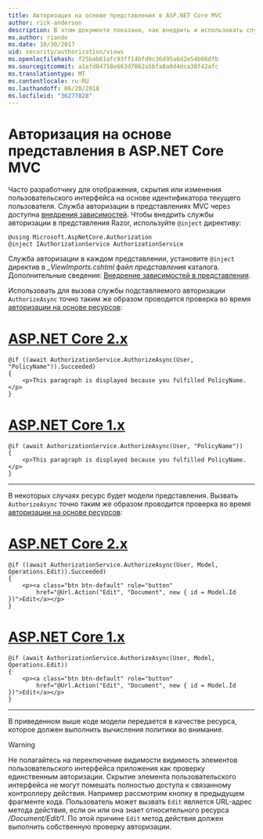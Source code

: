 ```yaml
---
title: Авторизация на основе представления в ASP.NET Core MVC
author: rick-anderson
description: В этом документе показано, как внедрить и использовать службы авторизации внутри представления ASP.NET Core Razor.
ms.author: riande
ms.date: 10/30/2017
uid: security/authorization/views
ms.openlocfilehash: f25bab61afc93ff14bfd9c36d95a6d2e54b06dfb
ms.sourcegitcommit: a1afd04758e663d7062a5bfa8a0d4dca38f42afc
ms.translationtype: MT
ms.contentlocale: ru-RU
ms.lasthandoff: 06/20/2018
ms.locfileid: "36277828"
---
```

# <a name="view-based-authorization-in-aspnet-core-mvc"></a>Авторизация на основе представления в ASP.NET Core MVC

Часто разработчику для отображения, скрытия или изменения пользовательского интерфейса на основе идентификатора текущего пользователя. Служба авторизации в представлениях MVC через доступна [внедрения зависимостей](xref:fundamentals/dependency-injection#fundamentals-dependency-injection). Чтобы внедрить службы авторизации в представления Razor, используйте `@inject` директиву:

```cshtml
@using Microsoft.AspNetCore.Authorization
@inject IAuthorizationService AuthorizationService
```

Служба авторизации в каждом представлении, установите `@inject` директив в *_ViewImports.cshtml* файл *представления* каталога. Дополнительные сведения: [Внедрение зависимостей в представления](xref:mvc/views/dependency-injection).

Использовать для вызова службы подставляемого авторизации `AuthorizeAsync` точно таким же образом проводится проверка во время [авторизации на основе ресурсов](xref:security/authorization/resourcebased#security-authorization-resource-based-imperative):

# <a name="aspnet-core-2xtabaspnetcore2x"></a>[ASP.NET Core 2.x](#tab/aspnetcore2x)

```cshtml
@if ((await AuthorizationService.AuthorizeAsync(User, "PolicyName")).Succeeded)
{
    <p>This paragraph is displayed because you fulfilled PolicyName.</p>
}
```

# <a name="aspnet-core-1xtabaspnetcore1x"></a>[ASP.NET Core 1.x](#tab/aspnetcore1x)

```cshtml
@if (await AuthorizationService.AuthorizeAsync(User, "PolicyName"))
{
    <p>This paragraph is displayed because you fulfilled PolicyName.</p>
}
```

---

В некоторых случаях ресурс будет модели представления. Вызвать `AuthorizeAsync` точно таким же образом проводится проверка во время [авторизации на основе ресурсов](xref:security/authorization/resourcebased#security-authorization-resource-based-imperative):

# <a name="aspnet-core-2xtabaspnetcore2x"></a>[ASP.NET Core 2.x](#tab/aspnetcore2x)

```cshtml
@if ((await AuthorizationService.AuthorizeAsync(User, Model, Operations.Edit)).Succeeded)
{
    <p><a class="btn btn-default" role="button"
        href="@Url.Action("Edit", "Document", new { id = Model.Id })">Edit</a></p>
}
```

# <a name="aspnet-core-1xtabaspnetcore1x"></a>[ASP.NET Core 1.x](#tab/aspnetcore1x)

```cshtml
@if (await AuthorizationService.AuthorizeAsync(User, Model, Operations.Edit))
{
    <p><a class="btn btn-default" role="button"
        href="@Url.Action("Edit", "Document", new { id = Model.Id })">Edit</a></p>
}
```

---

В приведенном выше коде модели передается в качестве ресурса, которое должен выполнить вычисления политики во внимание.

> [!WARNING]
> Не полагайтесь на переключение видимости видимость элементов пользовательского интерфейса приложения как проверку единственным авторизации. Скрытие элемента пользовательского интерфейса не могут помешать полностью доступа к связанному контроллеру действия. Например рассмотрим кнопку в предыдущем фрагменте кода. Пользователь может вызвать `Edit` является URL-адрес метода действия, если он или она знает относительного ресурса */Document/Edit/1*. По этой причине `Edit` метод действия должен выполнить собственную проверку авторизации.
